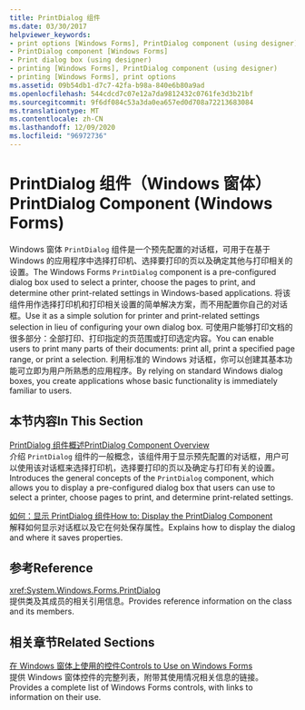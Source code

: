 ```yaml
---
title: PrintDialog 组件
ms.date: 03/30/2017
helpviewer_keywords:
- print options [Windows Forms], PrintDialog component (using designer)
- PrintDialog component [Windows Forms]
- Print dialog box (using designer)
- printing [Windows Forms], PrintDialog component (using designer)
- printing [Windows Forms], print options
ms.assetid: 09b54db1-d7c7-42fa-b98a-840e6b80a9ad
ms.openlocfilehash: 544cdcd7c07e12a7da9812432c0761fe3d3b21bf
ms.sourcegitcommit: 9f6df084c53a3da0ea657ed0d708a72213683084
ms.translationtype: MT
ms.contentlocale: zh-CN
ms.lasthandoff: 12/09/2020
ms.locfileid: "96972736"
---
```

# <a name="printdialog-component-windows-forms"></a><span data-ttu-id="4b2aa-102">PrintDialog 组件（Windows 窗体）</span><span class="sxs-lookup"><span data-stu-id="4b2aa-102">PrintDialog Component (Windows Forms)</span></span>
<span data-ttu-id="4b2aa-103">Windows 窗体 `PrintDialog` 组件是一个预先配置的对话框，可用于在基于 Windows 的应用程序中选择打印机、选择要打印的页以及确定其他与打印相关的设置。</span><span class="sxs-lookup"><span data-stu-id="4b2aa-103">The Windows Forms `PrintDialog` component is a pre-configured dialog box used to select a printer, choose the pages to print, and determine other print-related settings in Windows-based applications.</span></span> <span data-ttu-id="4b2aa-104">将该组件用作选择打印机和打印相关设置的简单解决方案，而不用配置你自己的对话框。</span><span class="sxs-lookup"><span data-stu-id="4b2aa-104">Use it as a simple solution for printer and print-related settings selection in lieu of configuring your own dialog box.</span></span> <span data-ttu-id="4b2aa-105">可使用户能够打印文档的很多部分：全部打印、打印指定的页范围或打印选定内容。</span><span class="sxs-lookup"><span data-stu-id="4b2aa-105">You can enable users to print many parts of their documents: print all, print a specified page range, or print a selection.</span></span> <span data-ttu-id="4b2aa-106">利用标准的 Windows 对话框，你可以创建其基本功能可立即为用户所熟悉的应用程序。</span><span class="sxs-lookup"><span data-stu-id="4b2aa-106">By relying on standard Windows dialog boxes, you create applications whose basic functionality is immediately familiar to users.</span></span>  
  
## <a name="in-this-section"></a><span data-ttu-id="4b2aa-107">本节内容</span><span class="sxs-lookup"><span data-stu-id="4b2aa-107">In This Section</span></span>  
 [<span data-ttu-id="4b2aa-108">PrintDialog 组件概述</span><span class="sxs-lookup"><span data-stu-id="4b2aa-108">PrintDialog Component Overview</span></span>](printdialog-component-overview-windows-forms.md)  
 <span data-ttu-id="4b2aa-109">介绍 `PrintDialog` 组件的一般概念，该组件用于显示预先配置的对话框，用户可以使用该对话框来选择打印机，选择要打印的页以及确定与打印有关的设置。</span><span class="sxs-lookup"><span data-stu-id="4b2aa-109">Introduces the general concepts of the `PrintDialog` component, which allows you to display a pre-configured dialog box that users can use to select a printer, choose pages to print, and determine print-related settings.</span></span>  
  
 [<span data-ttu-id="4b2aa-110">如何：显示 PrintDialog 组件</span><span class="sxs-lookup"><span data-stu-id="4b2aa-110">How to: Display the PrintDialog Component</span></span>](how-to-display-the-printdialog-component.md)  
 <span data-ttu-id="4b2aa-111">解释如何显示对话框以及它在何处保存属性。</span><span class="sxs-lookup"><span data-stu-id="4b2aa-111">Explains how to display the dialog and where it saves properties.</span></span>  
  
## <a name="reference"></a><span data-ttu-id="4b2aa-112">参考</span><span class="sxs-lookup"><span data-stu-id="4b2aa-112">Reference</span></span>  
 <xref:System.Windows.Forms.PrintDialog>  
 <span data-ttu-id="4b2aa-113">提供类及其成员的相关引用信息。</span><span class="sxs-lookup"><span data-stu-id="4b2aa-113">Provides reference information on the class and its members.</span></span>  
  
## <a name="related-sections"></a><span data-ttu-id="4b2aa-114">相关章节</span><span class="sxs-lookup"><span data-stu-id="4b2aa-114">Related Sections</span></span>  
 [<span data-ttu-id="4b2aa-115">在 Windows 窗体上使用的控件</span><span class="sxs-lookup"><span data-stu-id="4b2aa-115">Controls to Use on Windows Forms</span></span>](controls-to-use-on-windows-forms.md)  
 <span data-ttu-id="4b2aa-116">提供 Windows 窗体控件的完整列表，附带其使用情况相关信息的链接。</span><span class="sxs-lookup"><span data-stu-id="4b2aa-116">Provides a complete list of Windows Forms controls, with links to information on their use.</span></span>
